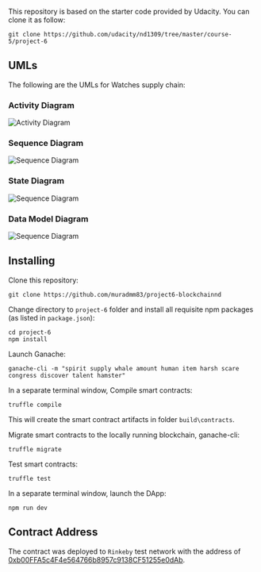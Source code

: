 This repository is based on the starter code provided by Udacity. You can clone it as follow:
```
git clone https://github.com/udacity/nd1309/tree/master/course-5/project-6
```

## UMLs

The following are the UMLs for Watches supply chain:

### Activity Diagram

![Activity Diagram](UML/Watches\%20Activity\%20Diagram.png)

### Sequence Diagram
![Sequence Diagram](UML/Watches\%20Sequence\%20Diagram.png)

### State Diagram
![Sequence Diagram](UML/Watches\%20State\%20Diagram.png)

### Data Model Diagram
![Sequence Diagram](UML/Watches\%20Data\%20Model\%20Diagram.png)


## Installing

Clone this repository:

```
git clone https://github.com/muradmm83/project6-blockchainnd
```

Change directory to ```project-6``` folder and install all requisite npm packages (as listed in ```package.json```):

```
cd project-6
npm install
```

Launch Ganache:

```
ganache-cli -m "spirit supply whale amount human item harsh scare congress discover talent hamster"
```


In a separate terminal window, Compile smart contracts:

```
truffle compile
```

This will create the smart contract artifacts in folder ```build\contracts```.

Migrate smart contracts to the locally running blockchain, ganache-cli:

```
truffle migrate
```

Test smart contracts:

```
truffle test
```

In a separate terminal window, launch the DApp:

```
npm run dev
```

## Contract Address

The contract was deployed to ```Rinkeby``` test network with the address of [0xb00FFA5c4F4e564766b8957c9138CF51255e0dAb](https://rinkeby.etherscan.io/tx/0xb3e47deda780fdf0bf16ef7bbff377cafcf7fb2002af502084ce21ad7742b690).
